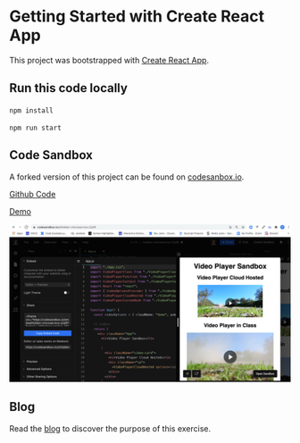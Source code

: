 # Getting Started with Create React App

This project was bootstrapped with [Create React App](https://github.com/facebook/create-react-app).

## Run this code locally

`npm install`

`npm run start`  

## Code Sandbox

A forked version of this project can be found on [codesanbox.io](https://codesandbox.io/s/confident-flower-dx5cm).

[Github Code](https://github.com/rebeccapeltz/react-video-player-alternatives)

[Demo](https://amazing-khorana-ae17ab.netlify.app/)

[![Codesandbox.io fork](./code-sandbox-import.png)](https://codesandbox.io/s/hidden-microservice-j2qf9)


## Blog

Read the [blog](./blog.md) to discover the purpose of this exercise.